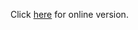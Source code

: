 Click [here](https://public.tableau.com/app/profile/hajar1648/viz/Movies_Final_Project/TheStory) for online version.
